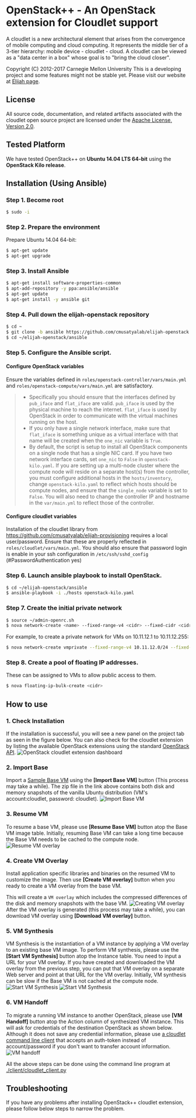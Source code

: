 # OpenStack++ - An OpenStack extension for Cloudlet support
A cloudlet is a new architectural element that arises from the convergence of
mobile computing and cloud computing. It represents the middle tier of a
3-tier hierarchy:  mobile device - cloudlet - cloud.   A cloudlet can be
viewed as a "data center in a box" whose  goal is to "bring the cloud closer".

Copyright (C) 2012-2017 Carnegie Mellon University This is a developing project
and some features might not be stable yet.  Please visit our website at [Elijah
page](http://elijah.cs.cmu.edu/).



## License
All source code, documentation, and related artifacts associated with the
cloudlet open source project are licensed under the [Apache License, Version
2.0](http://www.apache.org/licenses/LICENSE-2.0.html).



## Tested Platform
We have tested OpenStack++ on __Ubuntu 14.04 LTS 64-bit__ using the __OpenStack Kilo release__.

## Installation (Using Ansible)


### Step 1. Become root
```sh
$ sudo -i
```

### Step 2. Prepare the environment
Prepare Ubuntu 14.04 64-bit:
```sh
$ apt-get update
$ apt-get upgrade
```

### Step 3. Install Ansible
```sh
$ apt-get install software-properties-common  
$ apt-add-repository -y ppa:ansible/ansible  
$ apt-get update  
$ apt-get install -y ansible git
```

### Step 4. Pull down the elijah-openstack repository
```sh
$ cd ~  
$ git clone -b ansible https://github.com/cmusatyalab/elijah-openstack  
$ cd ~/elijah-openstack/ansible
  ```

### Step 5. Configure the Ansible script.
#### Configure OpenStack variables
Ensure the variables defined in `roles/openstack-controller/vars/main.yml` and `roles/openstack-compute/vars/main.yml` are satisfactory.

> * Specifically you should ensure that the interfaces defined by `pub_iface` and `flat_iface` are valid. `pub_iface` is used by the physical machine to reach the internet. `flat_iface` is used by OpenStack in order to communicate with the virtual machines running on the host.
> * If you only have a single network interface, make sure that `flat_iface` is something unique as a virtual interface with that name will be created when the `one_nic` variable is `True`.
> * By default, the script is setup to install all OpenStack components on a single node that has a single NIC card.  If you have two network interface cards, set `one_nic` to `False` in `openstack-kilo.yaml`.  If you are setting up a multi-node cluster where the compute node will reside on a separate host(s) from the controller, you must configure additional hosts in the `hosts/inventory`, change `openstack-kilo.yaml` to reflect which hosts should be compute nodes, and ensure that the `single_node` variable is set to `False`. You will also need to change the controller IP and hostname in the `var/main.yml` to reflect those of the controller.

#### Configure cloudlet variables
Installation of the cloudlet library from https://github.com/cmusatyalab/elijah-provisioning requires a local user/password. Ensure that these are properly reflected in `roles/cloudlet/vars/main.yml`. You should also ensure that password login is enable in your ssh configuration in `/etc/ssh/sshd_config` (#PasswordAuthentication yes)

### Step 6. Launch ansible playbook to install OpenStack.
```sh
$ cd ~/elijah-openstack/ansible   
$ ansible-playbook -i ./hosts openstack-kilo.yaml
```

### Step 7. Create the initial private network
```sh
$ source ~/admin-openrc.sh  
$ nova network-create <name> --fixed-range-v4 <cidr> --fixed-cidr <cidr> --bridge <bridge> --bridge-interface <flat_interface>
```

For example, to create a private network for VMs on 10.11.12.1 to 10.11.12.255:
```sh
$ nova network-create vmprivate --fixed-range-v4 10.11.12.0/24 --fixed-cidr 10.11.12.0/24 --bridge br100 --bridge-interface veth1
```

### Step 8. Create a pool of floating IP addresses.
These can be assigned to VMs to allow public access to them.
```sh
$ nova floating-ip-bulk-create <cidr>
```


## How to use

### 1. Check Installation
If the installation is successful, you will see a new panel on the project tab
as seen in the figure below.  You can also check for the cloudlet extension by listing
the available OpenStack extensions using the standard [OpenStack
API](http://developer.openstack.org/api-ref-compute-v2.html#listExtensionsv2).
![OpenStack cloudlet extension
dashboard](https://github.com/cmusatyalab/elijah-openstack/blob/master/doc/screenshot-kilo/1-cloudlet-dashboard-kilo.png?raw=true)  

### 2. Import Base
Import a [Sample Base
VM](https://storage.cmusatyalab.org/cloudlet-vm/precise-hotplug-new.zip) using the
__[Import Base VM]__ button (This process may take a while). The zip file in the link above contains both disk
and memory snapshots of the vanilla Ubuntu distribution (VM's account:cloudlet, password: cloudlet). ![Import Base
VM](https://github.com/cmusatyalab/elijah-openstack/blob/master/doc/screenshot-kilo/2-import-base.png?raw=true)

### 3. Resume VM
To resume a base VM, please use __[Resume Base VM]__ button atop the Base VM image
table. Initially, resuming Base VM can take a long time because the Base VM needs to be cached to
the compute node. ![Resume VM
overlay](https://github.com/cmusatyalab/elijah-openstack/blob/master/doc/screenshot-kilo/3-resume-base.png?raw=true)


### 4. Create VM Overlay
Install application specific libraries and binaries on the resumed VM to customize the image.
Then use __[Create VM overlay]__ button when you ready to create a VM overlay from the base VM.

This will create a `VM overlay` which includes the compressed differences of the disk and memory snapshots with the base VM.
![Creating VM
overlay](https://github.com/cmusatyalab/elijah-openstack/blob/master/doc/screenshot-kilo/4-create-vm-overlay.png?raw=true)
After the VM overlay is generated (this process may take a while), you
can download VM overlay using __[Download VM overlay]__ button.  

### 5. VM Synthesis
VM Synthesis is the instantiation of a VM instance by applying a VM overlay to an existing base VM image.
To perform VM synthesis, please use the __[Start VM Synthesis]__ button atop the Instance
table. You need to input a URL for your VM overlay. If you have created and
downloaded the VM overlay from the previous step, you can put that VM overlay on a separate Web
server and point at that URL for the VM overlay. Initially, VM synthesis can
be slow if the Base VM is not cached at the compute node. ![Start VM
Synthesis](https://github.com/cmusatyalab/elijah-openstack/blob/master/doc/screenshot-kilo/5-vm-synthesis.png?raw=true)
![Start VM Synthesis](https://github.com/cmusatyalab/elijah-openstack/blob/master/doc/screenshot-kilo/5-vm-synthesis-done.png?raw=true)  

### 6. VM Handoff
To migrate a running VM instance to another OpenStack, please use __[VM Handoff]__
button atop the Action column of synthesized VM instance. This will ask for
credentials of the destination OpenStack as shown below.  Although it
does not save any credential information, please use [a cloudlet command line
client](https://github.com/cmusatyalab/elijah-openstack/blob/master/client/cloudlet_client.py)
that accepts an auth-token instead of account/password if you don't want to transfer
account information.  ![VM
handoff](https://github.com/cmusatyalab/elijah-openstack/blob/master/doc/screenshot-kilo/6-vmhandoff.png?raw=true)  


All the above steps can be done using the command line program at
[./client/cloudlet_client.py](https://github.com/cmusatyalab/elijah-openstack/blob/master/client/cloudlet_client.py)



## Troubleshooting
If you have any problems after installing OpenStack++ cloudlet extension, please follow
below steps to narrow the problem.
